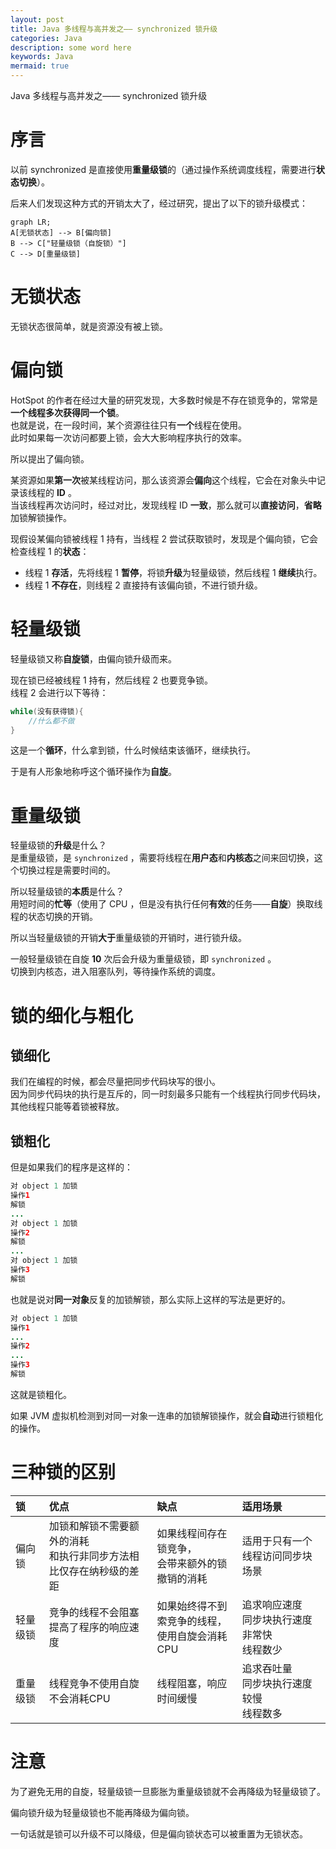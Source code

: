 ```yaml
---
layout: post
title: Java 多线程与高并发之—— synchronized 锁升级
categories: Java
description: some word here
keywords: Java
mermaid: true
---
```


Java 多线程与高并发之—— synchronized 锁升级

# 序言
以前 synchronized 是直接使用**重量级锁**的（通过操作系统调度线程，需要进行**状态切换**）。

后来人们发现这种方式的开销太大了，经过研究，提出了以下的锁升级模式：

```mermaid
graph LR;
A[无锁状态] --> B[偏向锁]
B --> C["轻量级锁（自旋锁）"]
C --> D[重量级锁]
```

# 无锁状态
无锁状态很简单，就是资源没有被上锁。

# 偏向锁
HotSpot 的作者在经过大量的研究发现，大多数时候是不存在锁竞争的，常常是**一个线程多次获得同一个锁**。<br>
也就是说，在一段时间，某个资源往往只有**一个**线程在使用。<br>
此时如果每一次访问都要上锁，会大大影响程序执行的效率。

所以提出了偏向锁。

某资源如果**第一次**被某线程访问，那么该资源会**偏向**这个线程，它会在对象头中记录该线程的 **ID** 。<br>
当该线程再次访问时，经过对比，发现线程 ID **一致**，那么就可以**直接访问**，**省略**加锁解锁操作。

现假设某偏向锁被线程 1 持有，当线程 2 尝试获取锁时，发现是个偏向锁，它会检查线程 1 的**状态**：
- 线程 1 **存活**，先将线程 1 **暂停**，将锁**升级**为轻量级锁，然后线程 1 **继续**执行。
- 线程 1 **不存在**，则线程 2 直接持有该偏向锁，不进行锁升级。

# 轻量级锁
轻量级锁又称**自旋锁**，由偏向锁升级而来。

现在锁已经被线程 1 持有，然后线程 2 也要竞争锁。<br>
线程 2 会进行以下等待：
```java
while(没有获得锁){
	//什么都不做
}
```
这是一个**循环**，什么拿到锁，什么时候结束该循环，继续执行。

于是有人形象地称呼这个循环操作为**自旋**。

# 重量级锁
轻量级锁的**升级**是什么？<br>
是重量级锁，是 `synchronized` ，需要将线程在**用户态**和**内核态**之间来回切换，这个切换过程是需要时间的。

所以轻量级锁的**本质**是什么？<br>
用短时间的**忙等**（使用了 CPU ，但是没有执行任何**有效**的任务——**自旋**）换取线程的状态切换的开销。

所以当轻量级锁的开销**大于**重量级锁的开销时，进行锁升级。

一般轻量级锁在自旋 **10** 次后会升级为重量级锁，即 `synchronized` 。<br>
切换到内核态，进入阻塞队列，等待操作系统的调度。

# 锁的细化与粗化
## 锁细化
我们在编程的时候，都会尽量把同步代码块写的很小。<br>
因为同步代码块的执行是互斥的，同一时刻最多只能有一个线程执行同步代码块，其他线程只能等着锁被释放。

## 锁粗化
但是如果我们的程序是这样的：
```java
对 object 1 加锁
操作1
解锁
...
对 object 1 加锁
操作2
解锁
...
对 object 1 加锁
操作3
解锁
```

也就是说对**同一对象**反复的加锁解锁，那么实际上这样的写法是更好的。
```java
对 object 1 加锁
操作1
...
操作2
...
操作3
解锁
```

这就是锁粗化。

如果 JVM 虚拟机检测到对同一对象一连串的加锁解锁操作，就会**自动**进行锁粗化的操作。

# 三种锁的区别

| 锁       | 优点                                                         | 缺点                                                 | 适用场景                                             |
| :------- | :------------------------------------------------------------ | :---------------------------------------------------- | :---------------------------------------------------- |
| 偏向锁   | 加锁和解锁不需要额外的消耗<br />和执行非同步方法相比仅存在纳秒级的差距 | 如果线程间存在锁竞争，<br />会带来额外的锁撤销的消耗 | 适用于只有一个线程访问同步块场景                     |
| 轻量级锁 | 竞争的线程不会阻塞<br />提高了程序的响应速度                 | 如果始终得不到索竞争的线程，<br />使用自旋会消耗CPU  | 追求响应速度<br />同步块执行速度非常快<br />线程数少 |
| 重量级锁 | 线程竞争不使用自旋<br />不会消耗CPU                        | 线程阻塞，响应时间缓慢                               | 追求吞吐量<br />同步块执行速度较慢<br />线程数多     |

# 注意
为了避免无用的自旋，轻量级锁一旦膨胀为重量级锁就不会再降级为轻量级锁了。

偏向锁升级为轻量级锁也不能再降级为偏向锁。

一句话就是锁可以升级不可以降级，但是偏向锁状态可以被重置为无锁状态。